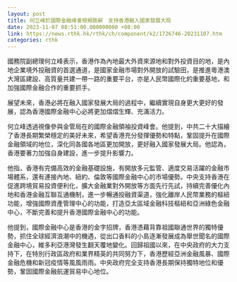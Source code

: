 ```yaml
---
layout: post
title: 何立峰於國際金融峰會視頻致辭　支持香港融入國家發展大局
date: 2023-11-07 08:51:00.000000000 +08:00
link: https://news.rthk.hk/rthk/ch/component/k2/1726746-20231107.htm
categories: rthk
---
```


國務院副總理何立峰表示，香港作為內地最大外資來源地和對外投資目的地，是內地企業境外投融資的首選通道，是國家金融市場對外開放的試驗田，是推進粵港澳大灣區建設、高質量共建一帶一路的重要平台，亦是人民幣國際化的重要基地，和加強國際金融合作的重要抓手。

展望未來，香港必將在融入國家發展大局的過程中，繼續實現自身更大更好的發展，認為香港國際金融中心必將更加熠熠生輝、充滿活力。

何立峰透過視像參與金管局在的國際金融領袖投資峰會。他提到，中共二十大描繪了香港長期繁榮穩定的美好未來，希望香港充分發揮優勢和特點，鞏固提升在國際金融領域的地位，深化同各國各地區更加開放，更好融入國家發展大局。他認為，香港要著力加強自身建設，進一步提升影響力。

他指，香港有完備高效的金融基礎設施，有開放多元監管、適度交易活躍的金融市場體系，還有連接內地、紐約、倫敦等國際金融中心的市場優勢。中央支持香港在促進跨境貿易投資便利化，擴大金融業對外開放等方面先行先試，持續完善優化內地和香港金融互聯互通機制，進一步暢通投融資渠道，強化離岸人民幣業務的樞紐功能，增強國際資產管理中心的功能，打造亞太區域金融科技樞紐和亞洲綠色金融中心，不斷完善和提升香港國際金融中心的功能。

他提到，國際金融中心是香港的金字招牌，香港憑藉背靠祖國聯通世界的獨特優勢，抓住全球經濟浪潮中的機遇，從出口香料的小島逐漸發展成為舉世聞名的國際金融中心，維多利亞港灣發生翻天覆地變化。回歸祖國以來，在中央政府的大力支持下，在特別行政區政府和業界精英的共同努力下，香港歷經亞洲金融風暴、國際金融危機和新冠疫情等風風雨雨。中央政府完全支持香港長期保持獨特地位和優勢，鞏固國際金融航運貿易中心地位。
